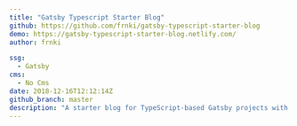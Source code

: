 ```yaml
---
title: "Gatsby Typescript Starter Blog"
github: https://github.com/frnki/gatsby-typescript-starter-blog
demo: https://gatsby-typescript-starter-blog.netlify.com/
author: frnki

ssg:
  - Gatsby
cms:
  - No Cms
date: 2018-12-16T12:12:14Z
github_branch: master
description: "A starter blog for TypeScript-based Gatsby projects with minimal settings."
---
```

